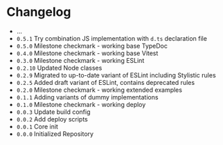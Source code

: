 # Changelog

* ...
* `0.5.1` Try combination JS implementation with `d.ts` declaration file
* `0.5.0` Milestone checkmark - working base TypeDoc
* `0.4.0` Milestone checkmark - working base Vitest
* `0.3.0` Milestone checkmark - working ESLint
* `0.2.10` Updated Node classes
* `0.2.9` Migrated to up-to-date variant of ESLint including Stylistic rules
* `0.2.5` Added draft variant of ESLint, contains deprecated rules
* `0.2.0` Milestone checkmark - working extended examples
* `0.1.1` Adding variants of dummy implementations
* `0.1.0` Milestone checkmark - working deploy
* `0.0.3` Update build config
* `0.0.2` Add deploy scripts
* `0.0.1` Core init
* `0.0.0` Initialized Repository
